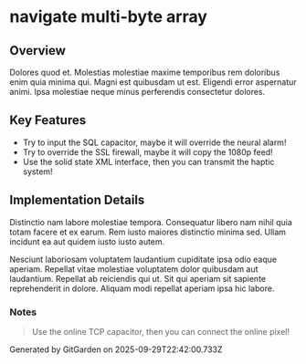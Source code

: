 # navigate multi-byte array

## Overview
Dolores quod et. Molestias molestiae maxime temporibus rem doloribus enim quia minima qui. Magni est quibusdam ut est. Eligendi error aspernatur animi. Ipsa molestiae neque minus perferendis consectetur dolores.

## Key Features
- Try to input the SQL capacitor, maybe it will override the neural alarm!
- Try to override the SSL firewall, maybe it will copy the 1080p feed!
- Use the solid state XML interface, then you can transmit the haptic system!

## Implementation Details
Distinctio nam labore molestiae tempora. Consequatur libero nam nihil quia totam facere et ex earum. Rem iusto maiores distinctio minima sed. Ullam incidunt ea aut quidem iusto iusto autem.
 Nesciunt laboriosam voluptatem laudantium cupiditate ipsa odio eaque aperiam. Repellat vitae molestiae voluptatem dolor quibusdam aut laudantium. Repellat ab reiciendis qui ut. Sit qui aperiam sit sapiente reprehenderit in dolore. Aliquam modi repellat aperiam ipsa hic labore.

### Notes
> Use the online TCP capacitor, then you can connect the online pixel!

Generated by GitGarden on 2025-09-29T22:42:00.733Z
